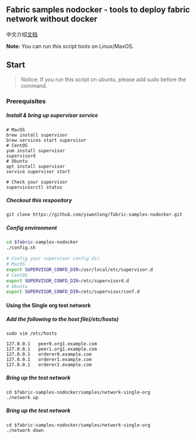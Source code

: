 ## Fabric samples nodocker - tools to deploy fabric network without docker

中文介绍[文档](https://www.jianshu.com/p/1f9b051d1e1d)

**Note:** You can run this script tools on Linux/MaxOS. 

## Start

> Notice: If you run this script on ubuntu, please add sudo before the command.

### Prerequisites

##### Install & bring up supervisor service

```shell
# MacOS
brew install supervisor
brew services start supervisor
# CentOS
yum install supervisor
supervisord
# Ubuntu
apt install supervisor
service supervisor start

# Check your supervisor
supervicosrctl status
```

##### Checkout this respository

```shell
git clone https://github.com/yiwenlong/fabric-samples-nodocker.git
```

##### Config environment

```sh
cd $fabric-samples-nodocker
./config.sh

# Config your supervisor config dir. 
# MacOS
export SUPERVISOR_CONFD_DIR=/usr/local/etc/supervisor.d
# CentOS
export SUPERVISOR_CONFD_DIR=/etc/supervisord.d
# Ubuntu
export SUPERVISOR_CONFD_DIR=/etc/supervisor/conf.d  
```

#### Using the Single org test network

##### Add the following to the host file(/etc/hosts)

```shell
sudo vim /etc/hosts
```

```shell
127.0.0.1 	peer0.org1.example.com
127.0.0.1 	peer1.org1.example.com
127.0.0.1 	orderer0.example.com
127.0.0.1 	orderer1.example.com
127.0.0.1 	orderer2.example.com
```

##### Bring up the test network

```shell
cd $fabric-samples-nodocker/samples/network-single-org
./network up
```

##### Bring up the test network

```shell
cd $fabric-samples-nodocker/samples/network-single-org
./network down
```

